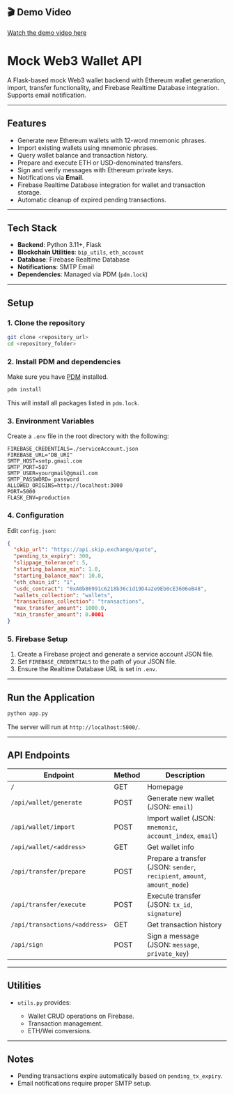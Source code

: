 ## 🎬 Demo Video
[Watch the demo video here](https://drive.google.com/file/d/1sZuJIxb5Sd25J3N_bKD2Vy2k7Fuhq--j/view?usp=drive_link)



# Mock Web3 Wallet API

A Flask-based mock Web3 wallet backend with Ethereum wallet generation, import, transfer functionality, and Firebase Realtime Database integration. Supports email notification.

---

## Features

* Generate new Ethereum wallets with 12-word mnemonic phrases.
* Import existing wallets using mnemonic phrases.
* Query wallet balance and transaction history.
* Prepare and execute ETH or USD-denominated transfers.
* Sign and verify messages with Ethereum private keys.
* Notifications via **Email**.
* Firebase Realtime Database integration for wallet and transaction storage.
* Automatic cleanup of expired pending transactions.

---

## Tech Stack

* **Backend**: Python 3.11+, Flask
* **Blockchain Utilities**: `bip_utils`, `eth_account`
* **Database**: Firebase Realtime Database
* **Notifications**: SMTP Email
* **Dependencies**: Managed via PDM (`pdm.lock`)

---

## Setup

### 1. Clone the repository

```bash
git clone <repository_url>
cd <repository_folder>
```

### 2. Install PDM and dependencies

Make sure you have [PDM](https://pdm.fming.dev/) installed.

```bash
pdm install
```

This will install all packages listed in `pdm.lock`.

### 3. Environment Variables

Create a `.env` file in the root directory with the following:

```dotenv
FIREBASE_CREDENTIALS=./serviceAccount.json
FIREBASE_URL="DB_URI"
SMTP_HOST=smtp.gmail.com
SMTP_PORT=587
SMTP_USER=yourgmail@gmail.com
SMTP_PASSWORD= password
ALLOWED_ORIGINS=http://localhost:3000
PORT=5000
FLASK_ENV=production
```

### 4. Configuration

Edit `config.json`:

```json
{
  "skip_url": "https://api.skip.exchange/quote",
  "pending_tx_expiry": 300,
  "slippage_tolerance": 5,
  "starting_balance_min": 1.0,
  "starting_balance_max": 10.0,
  "eth_chain_id": "1",
  "usdc_contract": "0xA0b86991c6218b36c1d19D4a2e9Eb0cE3606eB48",
  "wallets_collection": "wallets",
  "transactions_collection": "transactions",
  "max_transfer_amount": 1000.0,
  "min_transfer_amount": 0.0001
}
```

### 5. Firebase Setup

1. Create a Firebase project and generate a service account JSON file.
2. Set `FIREBASE_CREDENTIALS` to the path of your JSON file.
3. Ensure the Realtime Database URL is set in `.env`.

---

## Run the Application

```bash
python app.py
```

The server will run at `http://localhost:5000/`.

---

## API Endpoints

| Endpoint                      | Method | Description                                                               |
| ----------------------------- | ------ | ------------------------------------------------------------------------- |
| `/`                           | GET    | Homepage                                                                  |
| `/api/wallet/generate`        | POST   | Generate new wallet (JSON: `email`)                                       |
| `/api/wallet/import`          | POST   | Import wallet (JSON: `mnemonic`, `account_index`, `email`)                |
| `/api/wallet/<address>`       | GET    | Get wallet info                                                           |
| `/api/transfer/prepare`       | POST   | Prepare a transfer (JSON: `sender`, `recipient`, `amount`, `amount_mode`) |
| `/api/transfer/execute`       | POST   | Execute transfer (JSON: `tx_id`, `signature`)                             |
| `/api/transactions/<address>` | GET    | Get transaction history                                                   |
| `/api/sign`                   | POST   | Sign a message (JSON: `message`, `private_key`)                           |

---

## Utilities

* `utils.py` provides:

  * Wallet CRUD operations on Firebase.
  * Transaction management.
  * ETH/Wei conversions.

---

## Notes

* Pending transactions expire automatically based on `pending_tx_expiry`.
* Email notifications require proper SMTP setup.
